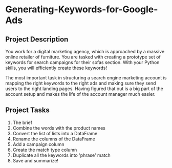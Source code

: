 # Generating-Keywords-for-Google-Ads

## Project Description
You work for a digital marketing agency, which is approached by a massive online retailer of furniture. You are tasked with creating a prototype set of keywords for search campaigns for their sofas section. With your Python skills, you will efficiently create these keywords!

The most important task in structuring a search engine marketing account is mapping the right keywords to the right ads and making sure they send users to the right landing pages. Having figured that out is a big part of the account setup and makes the life of the account manager much easier.

## Project Tasks
1. The brief
2. Combine the words with the product names
3. Convert the list of lists into a DataFrame
4. Rename the columns of the DataFrame
5. Add a campaign column
6. Create the match type column
7. Duplicate all the keywords into 'phrase' match
8. Save and summarize!
